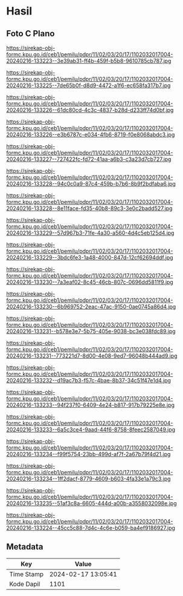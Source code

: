 # Hasil

## Foto C Plano

https://sirekap-obj-formc.kpu.go.id/ceb1/pemilu/pdpr/11/02/03/20/17/1102032017004-20240216-133223--3e39ab31-ff4b-459f-b5b8-9610785cb787.jpg

https://sirekap-obj-formc.kpu.go.id/ceb1/pemilu/pdpr/11/02/03/20/17/1102032017004-20240216-133225--7de65b0f-d8d9-4472-a1f6-ec658fa317b7.jpg

https://sirekap-obj-formc.kpu.go.id/ceb1/pemilu/pdpr/11/02/03/20/17/1102032017004-20240216-133226--61dc80cd-4c3c-4837-b28d-d233ff74d0bf.jpg

https://sirekap-obj-formc.kpu.go.id/ceb1/pemilu/pdpr/11/02/03/20/17/1102032017004-20240216-133226--e3b6787c-e034-4fb6-8719-f0e8068abdc3.jpg

https://sirekap-obj-formc.kpu.go.id/ceb1/pemilu/pdpr/11/02/03/20/17/1102032017004-20240216-133227--727422fc-fd72-41aa-a6b3-c3a23d7cb727.jpg

https://sirekap-obj-formc.kpu.go.id/ceb1/pemilu/pdpr/11/02/03/20/17/1102032017004-20240216-133228--94c0c0a9-87c4-459b-b7b6-8b9f2bdfaba6.jpg

https://sirekap-obj-formc.kpu.go.id/ceb1/pemilu/pdpr/11/02/03/20/17/1102032017004-20240216-133228--8e11face-fd35-40b8-89c3-3e0c2badd527.jpg

https://sirekap-obj-formc.kpu.go.id/ceb1/pemilu/pdpr/11/02/03/20/17/1102032017004-20240216-133229--57d967b3-71fe-4a30-a560-4d4c5eb125d4.jpg

https://sirekap-obj-formc.kpu.go.id/ceb1/pemilu/pdpr/11/02/03/20/17/1102032017004-20240216-133229--3bdc6fe3-1a48-4000-847d-12cf62694ddf.jpg

https://sirekap-obj-formc.kpu.go.id/ceb1/pemilu/pdpr/11/02/03/20/17/1102032017004-20240216-133230--7a3eaf02-8c45-46cb-807c-0696dd5811f9.jpg

https://sirekap-obj-formc.kpu.go.id/ceb1/pemilu/pdpr/11/02/03/20/17/1102032017004-20240216-133230--6b969752-2eac-47ac-9150-0ae0745a86d4.jpg

https://sirekap-obj-formc.kpu.go.id/ceb1/pemilu/pdpr/11/02/03/20/17/1102032017004-20240216-133231--b578e3e7-5b75-405e-9038-bc3e038fdc89.jpg

https://sirekap-obj-formc.kpu.go.id/ceb1/pemilu/pdpr/11/02/03/20/17/1102032017004-20240216-133231--773221d7-8d00-4e08-9ed7-96048b444ad9.jpg

https://sirekap-obj-formc.kpu.go.id/ceb1/pemilu/pdpr/11/02/03/20/17/1102032017004-20240216-133232--d19ac7b3-f57c-4bae-8b37-34c51f47e1d4.jpg

https://sirekap-obj-formc.kpu.go.id/ceb1/pemilu/pdpr/11/02/03/20/17/1102032017004-20240216-133233--94f237f0-6409-4e24-b817-917b79225e8e.jpg

https://sirekap-obj-formc.kpu.go.id/ceb1/pemilu/pdpr/11/02/03/20/17/1102032017004-20240216-133233--6a5c3ce4-9aad-44f6-8758-8feec2587049.jpg

https://sirekap-obj-formc.kpu.go.id/ceb1/pemilu/pdpr/11/02/03/20/17/1102032017004-20240216-133234--f99f5754-23bb-499d-af7f-2a67b79f4d21.jpg

https://sirekap-obj-formc.kpu.go.id/ceb1/pemilu/pdpr/11/02/03/20/17/1102032017004-20240216-133234--1ff2dacf-8779-4609-b603-4fa33e1a79c3.jpg

https://sirekap-obj-formc.kpu.go.id/ceb1/pemilu/pdpr/11/02/03/20/17/1102032017004-20240216-133235--51af3c8a-6605-444d-a00b-a3558032098e.jpg

https://sirekap-obj-formc.kpu.go.id/ceb1/pemilu/pdpr/11/02/03/20/17/1102032017004-20240216-133224--45cc5c88-7d4c-4c6e-b059-ba4ef9186927.jpg


## Metadata

| Key        | Value               |
| ---------- | ------------------- |
| Time Stamp | 2024-02-17 13:05:41 |
| Kode Dapil | 1101                |



